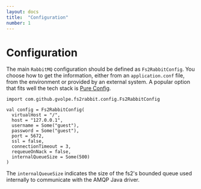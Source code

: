 ```yaml
---
layout: docs
title:  "Configuration"
number: 1
---
```


# Configuration

The main `RabbitMQ` configuration should be defined as `Fs2RabbitConfig`. You choose how to get the information, either from an `application.conf` file, from the environment or provided by an external system. A popular option that fits well the tech stack is [Pure Config](https://pureconfig.github.io/).

```tut:book:silent
import com.github.gvolpe.fs2rabbit.config.Fs2RabbitConfig

val config = Fs2RabbitConfig(
  virtualHost = "/",
  host = "127.0.0.1",
  username = Some("guest"),
  password = Some("guest"),
  port = 5672,
  ssl = false,
  connectionTimeout = 3,
  requeueOnNack = false,
  internalQueueSize = Some(500)
)
```

The `internalQueueSize` indicates the size of the fs2's bounded queue used internally to communicate with the AMQP Java driver.
